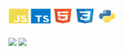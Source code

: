 

<div style="display: inline_block"><br>
  <img align="center" alt="js" height="30" width="40" src="https://raw.githubusercontent.com/devicons/devicon/master/icons/javascript/javascript-plain.svg">
  <img align="center" alt="jTs" height="30" width="40" src="https://raw.githubusercontent.com/devicons/devicon/master/icons/typescript/typescript-plain.svg">
  <img align="center" alt="HTML" height="30" width="40" src="https://raw.githubusercontent.com/devicons/devicon/master/icons/html5/html5-original.svg">
  <img align="center" alt="CSS" height="30" width="40" src="https://raw.githubusercontent.com/devicons/devicon/master/icons/css3/css3-original.svg">
  <img align="center" alt="Python" height="30" width="40" src="https://raw.githubusercontent.com/devicons/devicon/master/icons/python/python-original.svg">
</div>
  
  ##
 
<div  style="width: 100%"> 
  <a href = "mailto:fulimirani@gmail.com" style = 'width:50%'><img src="https://img.shields.io/badge/-Gmail-%23333?style=for-the-badge&logo=gmail&logoColor=white" target="_blank" style="width: 100px"></a>
  <a href="https://www.linkedin.com/in/joaovitorfaria"  style = 'width:50%' target="_blank"><img src="https://img.shields.io/badge/-LinkedIn-%230077B5?style=for-the-badge&logo=linkedin&logoColor=white" target="_blank"  style="width: 100px"></a> 
  
</div>
